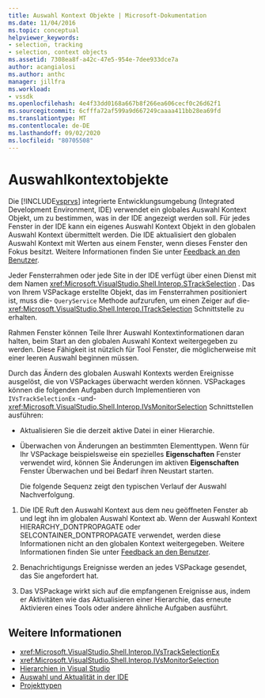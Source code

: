 ```yaml
---
title: Auswahl Kontext Objekte | Microsoft-Dokumentation
ms.date: 11/04/2016
ms.topic: conceptual
helpviewer_keywords:
- selection, tracking
- selection, context objects
ms.assetid: 7308ea8f-a42c-47e5-954e-7dee933dce7a
author: acangialosi
ms.author: anthc
manager: jillfra
ms.workload:
- vssdk
ms.openlocfilehash: 4e4f33dd0168a667b8f266ea606cecf0c26d62f1
ms.sourcegitcommit: 6cfffa72af599a9d667249caaaa411bb28ea69fd
ms.translationtype: MT
ms.contentlocale: de-DE
ms.lasthandoff: 09/02/2020
ms.locfileid: "80705508"
---
```

# <a name="selection-context-objects"></a>Auswahlkontextobjekte
Die [!INCLUDE[vsprvs](../../code-quality/includes/vsprvs_md.md)] integrierte Entwicklungsumgebung (Integrated Development Environment, IDE) verwendet ein globales Auswahl Kontext Objekt, um zu bestimmen, was in der IDE angezeigt werden soll. Für jedes Fenster in der IDE kann ein eigenes Auswahl Kontext Objekt in den globalen Auswahl Kontext übermittelt werden. Die IDE aktualisiert den globalen Auswahl Kontext mit Werten aus einem Fenster, wenn dieses Fenster den Fokus besitzt. Weitere Informationen finden Sie unter [Feedback an den Benutzer](../../extensibility/internals/feedback-to-the-user.md).

 Jeder Fensterrahmen oder jede Site in der IDE verfügt über einen Dienst mit dem Namen <xref:Microsoft.VisualStudio.Shell.Interop.STrackSelection> . Das von Ihrem VSPackage erstellte Objekt, das im Fensterrahmen positioniert ist, muss die- `QueryService` Methode aufzurufen, um einen Zeiger auf die- <xref:Microsoft.VisualStudio.Shell.Interop.ITrackSelection> Schnittstelle zu erhalten.

 Rahmen Fenster können Teile Ihrer Auswahl Kontextinformationen daran halten, beim Start an den globalen Auswahl Kontext weitergegeben zu werden. Diese Fähigkeit ist nützlich für Tool Fenster, die möglicherweise mit einer leeren Auswahl beginnen müssen.

 Durch das Ändern des globalen Auswahl Kontexts werden Ereignisse ausgelöst, die von VSPackages überwacht werden können. VSPackages können die folgenden Aufgaben durch Implementieren von `IVsTrackSelectionEx` -und- <xref:Microsoft.VisualStudio.Shell.Interop.IVsMonitorSelection> Schnittstellen ausführen:

- Aktualisieren Sie die derzeit aktive Datei in einer Hierarchie.

- Überwachen von Änderungen an bestimmten Elementtypen. Wenn für Ihr VSPackage beispielsweise ein spezielles **Eigenschaften** Fenster verwendet wird, können Sie Änderungen im aktiven **Eigenschaften** Fenster Überwachen und bei Bedarf ihren Neustart starten.

  Die folgende Sequenz zeigt den typischen Verlauf der Auswahl Nachverfolgung.

1. Die IDE Ruft den Auswahl Kontext aus dem neu geöffneten Fenster ab und legt ihn im globalen Auswahl Kontext ab. Wenn der Auswahl Kontext HIERARCHY_DONTPROPAGATE oder SELCONTAINER_DONTPROPAGATE verwendet, werden diese Informationen nicht an den globalen Kontext weitergegeben. Weitere Informationen finden Sie unter [Feedback an den Benutzer](../../extensibility/internals/feedback-to-the-user.md).

2. Benachrichtigungs Ereignisse werden an jedes VSPackage gesendet, das Sie angefordert hat.

3. Das VSPackage wirkt sich auf die empfangenen Ereignisse aus, indem er Aktivitäten wie das Aktualisieren einer Hierarchie, das erneute Aktivieren eines Tools oder andere ähnliche Aufgaben ausführt.

## <a name="see-also"></a>Weitere Informationen
- <xref:Microsoft.VisualStudio.Shell.Interop.IVsTrackSelectionEx>
- <xref:Microsoft.VisualStudio.Shell.Interop.IVsMonitorSelection>
- [Hierarchien in Visual Studio](../../extensibility/internals/hierarchies-in-visual-studio.md)
- [Auswahl und Aktualität in der IDE](../../extensibility/internals/selection-and-currency-in-the-ide.md)
- [Projekttypen](../../extensibility/internals/project-types.md)
